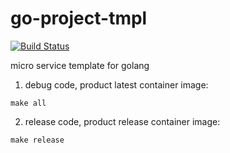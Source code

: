 # go-project-tmpl
[![Build Status](https://travis-ci.org/chenleji/go-project-tmpl.svg?branch=master)](https://travis-ci.org/chenleji/go-project-tmpl)

micro service template for golang

1. debug code, product latest container image:
``` 
make all 
```

2. release code, product release container image:
```
make release
```
